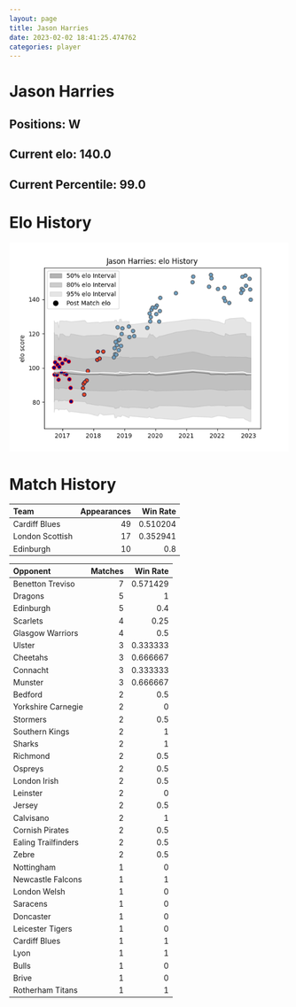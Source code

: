 ```yaml
---  
layout: page  
title: Jason Harries  
date: 2023-02-02 18:41:25.474762  
categories: player  
---
```

# Jason Harries

## Positions: W

## Current elo: 140.0

## Current Percentile: 99.0

# Elo History


![elo history](history_JasonHarries.png)
# Match History


| Team            |   Appearances |   Win Rate |
|:----------------|--------------:|-----------:|
| Cardiff Blues   |            49 |   0.510204 |
| London Scottish |            17 |   0.352941 |
| Edinburgh       |            10 |   0.8      |

| Opponent            |   Matches |   Win Rate |
|:--------------------|----------:|-----------:|
| Benetton Treviso    |         7 |   0.571429 |
| Dragons             |         5 |   1        |
| Edinburgh           |         5 |   0.4      |
| Scarlets            |         4 |   0.25     |
| Glasgow Warriors    |         4 |   0.5      |
| Ulster              |         3 |   0.333333 |
| Cheetahs            |         3 |   0.666667 |
| Connacht            |         3 |   0.333333 |
| Munster             |         3 |   0.666667 |
| Bedford             |         2 |   0.5      |
| Yorkshire Carnegie  |         2 |   0        |
| Stormers            |         2 |   0.5      |
| Southern Kings      |         2 |   1        |
| Sharks              |         2 |   1        |
| Richmond            |         2 |   0.5      |
| Ospreys             |         2 |   0.5      |
| London Irish        |         2 |   0.5      |
| Leinster            |         2 |   0        |
| Jersey              |         2 |   0.5      |
| Calvisano           |         2 |   1        |
| Cornish Pirates     |         2 |   0.5      |
| Ealing Trailfinders |         2 |   0.5      |
| Zebre               |         2 |   0.5      |
| Nottingham          |         1 |   0        |
| Newcastle Falcons   |         1 |   1        |
| London Welsh        |         1 |   0        |
| Saracens            |         1 |   0        |
| Doncaster           |         1 |   0        |
| Leicester Tigers    |         1 |   0        |
| Cardiff Blues       |         1 |   1        |
| Lyon                |         1 |   1        |
| Bulls               |         1 |   0        |
| Brive               |         1 |   0        |
| Rotherham Titans    |         1 |   1        |